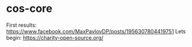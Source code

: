 # cos-core

First results: https://www.facebook.com/MaxPavlovDP/posts/1956307804419751
Lets begin: https://charity-open-source.org/
